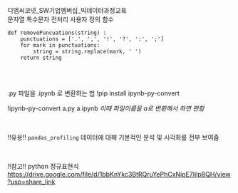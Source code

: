디엠씨코넷_SW기업멤버십_빅데이터과정교육
<br>
문자열 특수문자 전처리 사용자 정의 함수
```
def removePuncuations(string) :
    punctuations = ['.', ',', '!', '?', ':', ';']
    for mark in punctuations:
        string = string.replace(mark, ' ')
    return string
```

<br>
<br>

.py 파일을 .ipynb 로 변환하는 법
!pip install ipynb-py-convert

!ipynb-py-convert a.py a.ipynb
*이때 파일이름을 a로 변환해서 하면 편함*


<br>

!!유용!!
`pandas_profiling`
데이터에 대해 기본적인 분석 및 시각화를 전부 보여줌


<br>

!!참고!!
python 정규표현식
https://drive.google.com/file/d/1bbKnYkc3BtRQruYePhCxNipE7Ijlp8QH/view?usp=share_link
